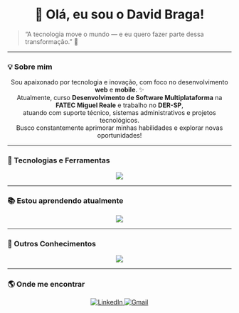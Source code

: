 <h1 align="center">👋 Olá, eu sou o David Braga!</h1>
<p align="center">
  <blockquote>“A tecnologia move o mundo — e eu quero fazer parte dessa transformação.” 🚀</blockquote>
</p>

---

### 💡 Sobre mim
<p align="center">
  Sou apaixonado por tecnologia e inovação, com foco no desenvolvimento <b>web</b> e <b>mobile</b>. ✨<br>
  Atualmente, curso <b>Desenvolvimento de Software Multiplataforma</b> na <b>FATEC Miguel Reale</b> e trabalho no <b>DER-SP</b>,<br>
  atuando com suporte técnico, sistemas administrativos e projetos tecnológicos.<br> 
  Busco constantemente aprimorar minhas habilidades e explorar novas oportunidades!
</p>

---

### 🚀 Tecnologias e Ferramentas
<p align="center">
  <a href="https://skillicons.dev">
    <img src="https://skillicons.dev/icons?i=html,css,js,nodejs,react,vscode" />
  </a>
</p>

---

### 📚 Estou aprendendo atualmente
<p align="center">
  <a href="https://skillicons.dev">
    <img src="https://skillicons.dev/icons?i=react,ts,mysql,mongodb,github" />
  </a>
</p>

---

### 🔧 Outros Conhecimentos
<p align="center">
  <a href="https://skillicons.dev">
    <img src="https://skillicons.dev/icons?i=java,arduino,php" />
  </a>
</p>

---


### 🌎 Onde me encontrar
<p align="center">
  <a href="https://www.linkedin.com/in/david-souza-braga" target="_blank">
    <img src="https://img.shields.io/badge/LinkedIn-0077B5?style=for-the-badge&logo=linkedin&logoColor=white" alt="LinkedIn">
  </a>
  <a href="mailto:davidbraga.dev@gmail.com" target="_blank">
    <img src="https://img.shields.io/badge/Gmail-D14836?style=for-the-badge&logo=gmail&logoColor=white" alt="Gmail">
  </a>
</p>

